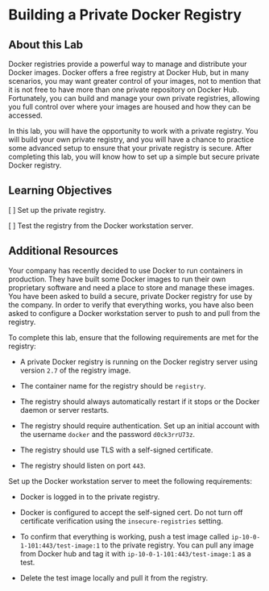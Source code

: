 # Building a Private Docker Registry

## About this Lab 

Docker registries provide a powerful way to manage and distribute your Docker images. Docker offers a free registry at Docker Hub, but in many scenarios, you may want greater control of your images, not to mention that it is not free to have more than one private repository on Docker Hub. Fortunately, you can build and manage your own private registries, allowing you full control over where your images are housed and how they can be accessed.

In this lab, you will have the opportunity to work with a private registry. You will build your own private registry, and you will have a chance to practice some advanced setup to ensure that your private registry is secure. After completing this lab, you will know how to set up a simple but secure private Docker registry.

## Learning Objectives

[ ] Set up the private registry.

[ ] Test the registry from the Docker workstation server.

## Additional Resources

Your company has recently decided to use Docker to run containers in production. They have built some Docker images to run their own proprietary software and need a place to store and manage these images. You have been asked to build a secure, private Docker registry for use by the company. In order to verify that everything works, you have also been asked to configure a Docker workstation server to push to and pull from the registry.

To complete this lab, ensure that the following requirements are met for the registry:

* A private Docker registry is running on the Docker registry server using version `2.7` of the registry image.

* The container name for the registry should be `registry`.

* The registry should always automatically restart if it stops or the Docker daemon or server restarts.

* The registry should require authentication. Set up an initial account with the username `docker` and the password `d0ck3rrU73z`.

* The registry should use TLS with a self-signed certificate.

* The registry should listen on port `443`.

Set up the Docker workstation server to meet the following requirements:

* Docker is logged in to the private registry.

* Docker is configured to accept the self-signed cert. Do not turn off certificate verification using the `insecure-registries` setting.

* To confirm that everything is working, push a test image called `ip-10-0-1-101:443/test-image:1` to the private registry. You can pull any image from Docker hub and tag it with `ip-10-0-1-101:443/test-image:1` as a test.

* Delete the test image locally and pull it from the registry.

